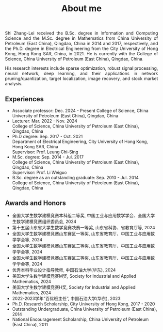 ﻿---
permalink: /
title: "About me"
excerpt: "About me"
author_profile: true
redirect_from: 
  - /about/
  - /about.html
---


<head>
   <style>
      .indent {
        text-align: justify;
        hyphens: auto;
        text-indent: 2em; 
      }
      .no-indent {
        text-align: justify;
        hyphens: auto;
        text-indent: 0; 
      }
   </style>
</head>
  
<body>
<p class="no-indent">
Shi Zhang-Lei received the B.Sc. degree in Information and Computing Science and the M.Sc. degree in Mathematics from China University of Petroleum (East China), Qingdao, China in 2014 and 2017, respectively, and the Ph.D. degree in Electrical Engineering from the City University of Hong Kong, Hong Kong SAR, China, in 2021. He is currently with the College of Science, China University of Petroleum (East China), Qingdao, China.
</p>

<p class="no-indent">
His research interests include sparse optimization, robust signal processing, neural network, deep learning, and their applications in network pruning/quantization, target localization, image recovery, and stock market analysis.
</p>
</body>

Experiences
----------
* Associate professor: Dec. 2024 - Present
  College of Science, China University of Petroleum (East China), Qingdao, China
* Lecturer: Mar. 2022 - Nov. 2024  
  College of Science, China University of Petroleum (East China), Qingdao, China
* Ph.D degree: Sep. 2017 - Oct. 2021    
  Department of Electrical Engineering, City University of Hong Kong, Hong Kong SAR, China    
  Supervisor: Prof. Leung Chi-Sing  
* M.Sc. degree: Sep. 2014 - Jul. 2017   
  College of Science, China University of Petroleum (East China), Qingdao, China   
  Supervisor: Prof. Li Weiguo  
* B.Sc. degree as an outstanding graduate: Sep. 2010 - Jul. 2014     
  College of Science, China University of Petroleum (East China), Qingdao, China

Awards and Honors
----------
* 全国大学生数学建模竞赛本科组二等奖, 中国工业与应用数学学会、全国大学生数学建模竞赛组织委员会, 2024
* 第十五届山东省大学生数学竞赛决赛一等奖, 山东省科协、省教育厅等, 2024
* 全国大学生数学建模竞赛山东赛区一等奖, 山东省教育厅、中国工业与应用数学学会等, 2024
* 全国大学生数学建模竞赛山东赛区二等奖, 山东省教育厅、中国工业与应用数学学会等, 2024
* 全国大学生数学建模竞赛山东赛区三等奖, 山东省教育厅、中国工业与应用数学学会等, 2024
* 优秀本科毕业设计指导教师, 中国石油大学(华东), 2024
* 美国大学生数学建模竞赛M奖, Society for Industrial and Applied Mathematics, 2024
* 美国大学生数学建模竞赛H奖, Society for Industrial and Applied Mathematics, 2024
* 2022-2023学年“百优班主任”, 中国石油大学(华东), 2023
* Ph.D. Research Scholarship, City University of Hong Kong, 2017 - 2020
* Outstanding Undergraduate, China University of Petroleum (East China), 2014
* National Encouragement Scholarship, China University of Petroleum (East China), 2011


<script>
var clustrmapsOptions = {
    width: '170px',
    height: '170px'
};
</script>







